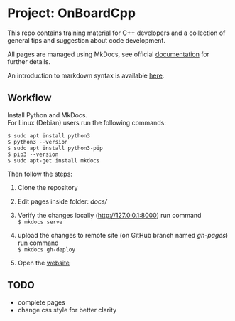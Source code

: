 # Project: OnBoardCpp

This repo contains training material for C++ developers and a collection of general tips and suggestion about code development.

All pages are managed using MkDocs, see official [documentation](https://www.mkdocs.org) for further details.

An introduction to markdown syntax is available [here](https://www.markdownguide.org).

## Workflow

Install Python and MkDocs.  
For Linux (Debian) users run the following commands:

```
$ sudo apt install python3
$ python3 --version
$ sudo apt install python3-pip
$ pip3 --version
$ sudo apt-get install mkdocs
```

Then follow the steps:

1. Clone the repository

2. Edit pages inside folder: _docs/_

3. Verify the changes locally (http://127.0.0.1:8000) run command  
   ``$ mkdocs serve``

4. upload the changes to remote site (on GitHub branch named _gh-pages_) run command  
   ``$ mkdocs gh-deploy``

5. Open the [website](https://lisr-pcx.github.io/on-board-cpp)

## TODO

+ complete pages
+ change css style for better clarity
